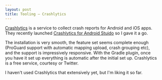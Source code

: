 ```yaml
---
layout: post
title: Tooling — Crashlytics
---
```


[Crashlytics](http://try.crashlytics.com/) is a service to collect crash reports for Android and iOS apps. They recently launched [Crashlytics for Android Stuido](http://www.crashlytics.com/blog/launching-crashlytics-for-android-studio/) so I gave it a go.

The installation is very smooth, the feature set seems complete enough (ProGuard support with automatic mapping upload, crash grouping etc), and the support is impressively responsive. With the Gradle plugin, once you have it set up everything is automatic after the initial set up. Crashlytics is a free service, courtesy or Twitter.

I haven't used Crashlytics that extensively yet, but I'm liking it so far.
